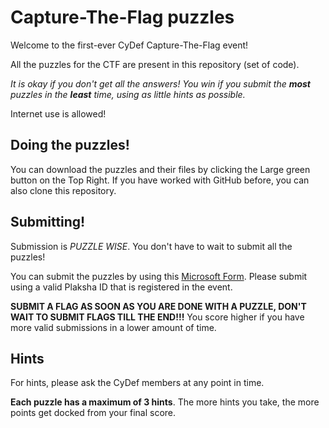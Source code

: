 # Capture-The-Flag puzzles

Welcome to the first-ever CyDef Capture-The-Flag event!

All the puzzles for the CTF are present in this repository (set of code).

*It is okay if you don't get all the answers! You win if you submit the **most** puzzles in the **least** time, using as little hints as possible.*

Internet use is allowed!

## Doing the puzzles!

You can download the puzzles and their files by clicking the Large green button on the Top Right. If you have worked with GitHub before, you can also clone this repository.

## Submitting!

Submission is *PUZZLE WISE*. You don't have to wait to submit all the puzzles!

You can submit the puzzles by using this [Microsoft Form](https://forms.office.com/r/PqDycfnTx0). Please submit using a valid Plaksha ID that is registered in the event.

**SUBMIT A FLAG AS SOON AS YOU ARE DONE WITH A PUZZLE, DON'T WAIT TO SUBMIT FLAGS TILL THE END!!!** You score higher if you have more valid submissions in a lower amount of time. 

## Hints

For hints, please ask the CyDef members at any point in time. 

**Each puzzle has a maximum of 3 hints**. The more hints you take, the more points get docked from your final score.
